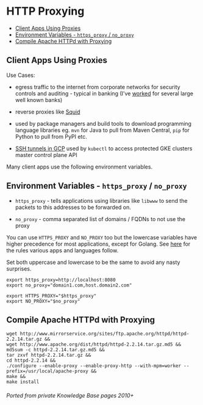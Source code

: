 # HTTP Proxying

<!-- INDEX_START -->
- [Client Apps Using Proxies](#client-apps-using-proxies)
- [Environment Variables - `https_proxy` / `no_proxy`](#environment-variables---httpsproxy--noproxy)
- [Compile Apache HTTPd with Proxying](#compile-apache-httpd-with-proxying)
<!-- INDEX_END -->

## Client Apps Using Proxies

Use Cases:

- egress traffic to the internet from corporate networks for security controls and auditing - typical in banking
(I've [worked](https://www.linkedin.com/in/HariSekhon) for several large well known banks)


- reverse proxies like [Squid](https://www.squid-cache.org/)


- used by package managers and build tools to download programming language libraries eg. `mvn` for Java to pull from
Maven Central, `pip` for Python to pull from PyPI etc.


- [SSH tunnels in GCP](ssh-tunnelling.md#gcp) used by `kubectl` to access protected GKE clusters master control plane API

Many client apps use the following environment variables.

## Environment Variables - `https_proxy` / `no_proxy`

- `https_proxy` - tells applications using libraries like `libwww` to send the packets to this addresses to be
  forwarded
  on.

- `no_proxy` - comma separated list of domains / FQDNs to not use the proxy

You can use `HTTPS_PROXY` and `NO_PROXY` too but the lowercase variables have higher precedence for most applications,
except for Golang. See [here](https://about.gitlab.com/blog/2021/01/27/we-need-to-talk-no-proxy/) for the rules
various apps and languages follow.

Set both uppercase and lowercase to be the same to avoid any nasty surprises.

```shell
export https_proxy=http://localhost:8080
export no_proxy="domain1.com,host.domain2.com"

export HTTPS_PROXY="$https_proxy"
export NO_PROXY="$no_proxy"
```

## Compile Apache HTTPd with Proxying

```shell
wget http://www.mirrorservice.org/sites/ftp.apache.org/httpd/httpd-2.2.14.tar.gz &&
wget http://www.apache.org/dist/httpd/httpd-2.2.14.tar.gz.md5 &&
md5sum -c httpd-2.2.14.tar.gz.md5 &&
tar zxvf httpd-2.2.14.tar.gz &&
cd httpd-2.2.14 &&
./configure --enable-proxy --enable-proxy-http --with-mpm=worker --prefix=/usr/local/apache-proxy &&
make &&
make install
```

###### Ported from private Knowledge Base pages 2010+
